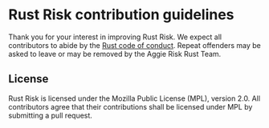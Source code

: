 # Rust Risk contribution guidelines

Thank you for your interest in improving Rust Risk. We expect all contributors to
abide by the [Rust code of conduct]. Repeat offenders may be asked to leave or may be removed by the Aggie Risk Rust Team.

[Rust code of conduct]: https://www.rust-lang.org/policies/code-of-conduct

## License

Rust Risk is licensed under the Mozilla Public License (MPL), version 2.0. 
All contributors agree that their contributions shall be licensed under MPL
by submitting a pull request.

